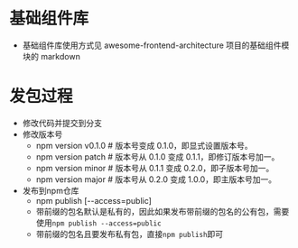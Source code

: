 # 基础组件库
 - 基础组件库使用方式见 awesome-frontend-architecture 项目的基础组件模块的 markdown
  

# 发包过程
- 修改代码并提交到分支
- 修改版本号
  - npm version v0.1.0      # 版本号变成 0.1.0，即显式设置版本号。
  - npm version patch       # 版本号从 0.1.0 变成 0.1.1，即修订版本号加一。
  - npm version minor       # 版本号从 0.1.1 变成 0.2.0，即子版本号加一。
  - npm version major       # 版本号从 0.2.0 变成 1.0.0，即主版本号加一。
- 发布到npm仓库
  - npm publish [--access=public]
  - 带前缀的包名默认是私有的，因此如果发布带前缀的包名的公有包，需要使用`npm publish --access=public`
  - 带前缀的包名且要发布私有包，直接`npm publish`即可